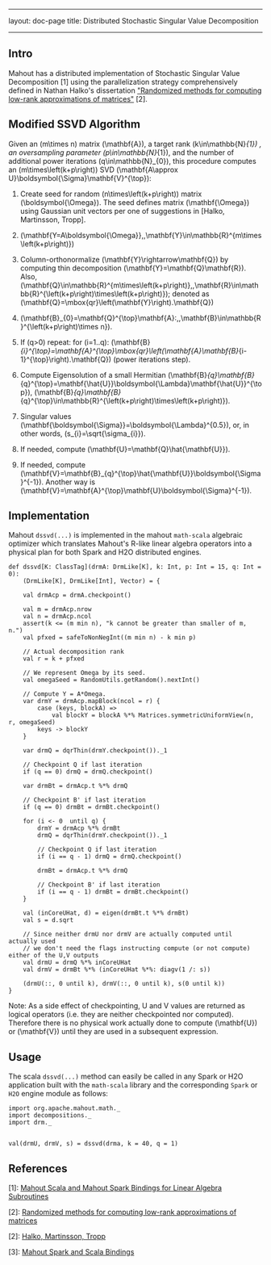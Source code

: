 <!--
 Licensed to the Apache Software Foundation (ASF) under one or more
 contributor license agreements.  See the NOTICE file distributed with
 this work for additional information regarding copyright ownership.
 The ASF licenses this file to You under the Apache License, Version 2.0
 (the "License"); you may not use this file except in compliance with
 the License.  You may obtain a copy of the License at

     http://www.apache.org/licenses/LICENSE-2.0

 Unless required by applicable law or agreed to in writing, software
 distributed under the License is distributed on an "AS IS" BASIS,
 WITHOUT WARRANTIES OR CONDITIONS OF ANY KIND, either express or implied.
 See the License for the specific language governing permissions and
 limitations under the License.
-->
---
layout: doc-page
title: Distributed Stochastic Singular Value Decomposition

    
---

## Intro

Mahout has a distributed implementation of Stochastic Singular Value Decomposition [1] using the parallelization strategy comprehensively defined in Nathan Halko's dissertation ["Randomized methods for computing low-rank approximations of matrices"](http://amath.colorado.edu/faculty/martinss/Pubs/2012_halko_dissertation.pdf) [2].

## Modified SSVD Algorithm

Given an <foo>\(m\times n\)</foo>
matrix <foo>\(\mathbf{A}\)</foo>, a target rank <foo>\(k\in\mathbb{N}_{1}\)</foo>
, an oversampling parameter <foo>\(p\in\mathbb{N}_{1}\)</foo>, 
and the number of additional power iterations <foo>\(q\in\mathbb{N}_{0}\)</foo>, 
this procedure computes an <foo>\(m\times\left(k+p\right)\)</foo>
SVD <foo>\(\mathbf{A\approx U}\boldsymbol{\Sigma}\mathbf{V}^{\top}\)</foo>:

  1. Create seed for random <foo>\(n\times\left(k+p\right)\)</foo>
  matrix <foo>\(\boldsymbol{\Omega}\)</foo>. The seed defines matrix <foo>\(\mathbf{\Omega}\)</foo>
  using Gaussian unit vectors per one of suggestions in [Halko, Martinsson, Tropp].

  2. <foo>\(\mathbf{Y=A\boldsymbol{\Omega}},\,\mathbf{Y}\in\mathbb{R}^{m\times\left(k+p\right)}\)</foo>
 
  3. Column-orthonormalize <foo>\(\mathbf{Y}\rightarrow\mathbf{Q}\)</foo>
  by computing thin decomposition <foo>\(\mathbf{Y}=\mathbf{Q}\mathbf{R}\)</foo>.
  Also, <foo>\(\mathbf{Q}\in\mathbb{R}^{m\times\left(k+p\right)},\,\mathbf{R}\in\mathbb{R}^{\left(k+p\right)\times\left(k+p\right)}\)</foo>; denoted as <foo>\(\mathbf{Q}=\mbox{qr}\left(\mathbf{Y}\right).\mathbf{Q}\)</foo>

  4. <foo>\(\mathbf{B}_{0}=\mathbf{Q}^{\top}\mathbf{A}:\,\,\mathbf{B}\in\mathbb{R}^{\left(k+p\right)\times n}\)</foo>.
 
  5. If <foo>\(q>0\)</foo>
  repeat: for <foo>\(i=1..q\)</foo>: 
  <foo>\(\mathbf{B}_{i}^{\top}=\mathbf{A}^{\top}\mbox{qr}\left(\mathbf{A}\mathbf{B}_{i-1}^{\top}\right).\mathbf{Q}\)</foo>
  (power iterations step).

  6. Compute Eigensolution of a small Hermitian <foo>\(\mathbf{B}_{q}\mathbf{B}_{q}^{\top}=\mathbf{\hat{U}}\boldsymbol{\Lambda}\mathbf{\hat{U}}^{\top}\)</foo>,
  <foo>\(\mathbf{B}_{q}\mathbf{B}_{q}^{\top}\in\mathbb{R}^{\left(k+p\right)\times\left(k+p\right)}\)</foo>.
 
  7. Singular values <foo>\(\mathbf{\boldsymbol{\Sigma}}=\boldsymbol{\Lambda}^{0.5}\)</foo>,
  or, in other words, <foo>\(s_{i}=\sqrt{\sigma_{i}}\)</foo>.
 
  8. If needed, compute <foo>\(\mathbf{U}=\mathbf{Q}\hat{\mathbf{U}}\)</foo>.

  9. If needed, compute <foo>\(\mathbf{V}=\mathbf{B}_{q}^{\top}\hat{\mathbf{U}}\boldsymbol{\Sigma}^{-1}\)</foo>.
Another way is <foo>\(\mathbf{V}=\mathbf{A}^{\top}\mathbf{U}\boldsymbol{\Sigma}^{-1}\)</foo>.




## Implementation

Mahout `dssvd(...)` is implemented in the mahout `math-scala` algebraic optimizer which translates Mahout's R-like linear algebra operators into a physical plan for both Spark and H2O distributed engines.

    def dssvd[K: ClassTag](drmA: DrmLike[K], k: Int, p: Int = 15, q: Int = 0):
        (DrmLike[K], DrmLike[Int], Vector) = {

        val drmAcp = drmA.checkpoint()

        val m = drmAcp.nrow
        val n = drmAcp.ncol
        assert(k <= (m min n), "k cannot be greater than smaller of m, n.")
        val pfxed = safeToNonNegInt((m min n) - k min p)

        // Actual decomposition rank
        val r = k + pfxed

        // We represent Omega by its seed.
        val omegaSeed = RandomUtils.getRandom().nextInt()

        // Compute Y = A*Omega.  
        var drmY = drmAcp.mapBlock(ncol = r) {
            case (keys, blockA) =>
                val blockY = blockA %*% Matrices.symmetricUniformView(n, r, omegaSeed)
            keys -> blockY
        }

        var drmQ = dqrThin(drmY.checkpoint())._1

        // Checkpoint Q if last iteration
        if (q == 0) drmQ = drmQ.checkpoint()

        var drmBt = drmAcp.t %*% drmQ
        
        // Checkpoint B' if last iteration
        if (q == 0) drmBt = drmBt.checkpoint()

        for (i <- 0  until q) {
            drmY = drmAcp %*% drmBt
            drmQ = dqrThin(drmY.checkpoint())._1            
            
            // Checkpoint Q if last iteration
            if (i == q - 1) drmQ = drmQ.checkpoint()
            
            drmBt = drmAcp.t %*% drmQ
            
            // Checkpoint B' if last iteration
            if (i == q - 1) drmBt = drmBt.checkpoint()
        }

        val (inCoreUHat, d) = eigen(drmBt.t %*% drmBt)
        val s = d.sqrt

        // Since neither drmU nor drmV are actually computed until actually used
        // we don't need the flags instructing compute (or not compute) either of the U,V outputs 
        val drmU = drmQ %*% inCoreUHat
        val drmV = drmBt %*% (inCoreUHat %*%: diagv(1 /: s))

        (drmU(::, 0 until k), drmV(::, 0 until k), s(0 until k))
    }

Note: As a side effect of checkpointing, U and V values are returned as logical operators (i.e. they are neither checkpointed nor computed).  Therefore there is no physical work actually done to compute <foo>\(\mathbf{U}\)</foo> or <foo>\(\mathbf{V}\)</foo> until they are used in a subsequent expression.


## Usage

The scala `dssvd(...)` method can easily be called in any Spark or H2O application built with the `math-scala` library and the corresponding `Spark` or `H2O` engine module as follows:

    import org.apache.mahout.math._
    import decompositions._
    import drm._
    
    
    val(drmU, drmV, s) = dssvd(drma, k = 40, q = 1)

 
## References

[1]: [Mahout Scala and Mahout Spark Bindings for Linear Algebra Subroutines](http://mahout.apache.org/users/sparkbindings/ScalaSparkBindings.pdf)

[2]: [Randomized methods for computing low-rank
approximations of matrices](http://amath.colorado.edu/faculty/martinss/Pubs/2012_halko_dissertation.pdf)

[2]: [Halko, Martinsson, Tropp](http://arxiv.org/abs/0909.4061)

[3]: [Mahout Spark and Scala Bindings](http://mahout.apache.org/users/sparkbindings/home.html)



